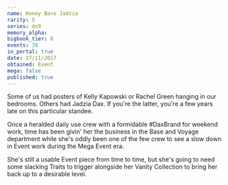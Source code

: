 ```yaml
---
name: Honey Bare Jadzia
rarity: 5
series: ds9
memory_alpha:
bigbook_tier: 8
events: 39
in_portal: true
date: 27/11/2017
obtained: Event
mega: false
published: true
---
```


Some of us had posters of Kelly Kapowski or Rachel Green hanging in our bedrooms. Others had Jadzia Dax. If you're the latter, you're a few years late on this particular standee.

Once a heralded daily use crew with a formidable #DaxBrand for weekend work, time has been givin' her the business in the Base and Voyage department while she's oddly been one of the few crew to see a slow down in Event work during the Mega Event era.

She's still a usable Event piece from time to time, but she's going to need some slacking Traits to trigger alongside her Vanity Collection to bring her back up to a desirable level.
